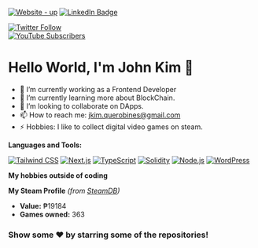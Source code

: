[![Website - up](https://img.shields.io/static/v1?label=Website&message=up&color=2ea44f&logo=Github)](https://kkwebdev.xyz/)
[![LinkedIn Badge](https://img.shields.io/badge/LinkedIn-Profile-informational?style=flat&logo=linkedin&logoColor=white&color=0D76A8)](https://www.linkedin.com/in/john-kim-querobines-4507521b8/) 

[![Twitter Follow](https://img.shields.io/twitter/follow/Kerubi5s?style=social)](https://twitter.com/Kerubi5s)  
[![YouTube Subscribers](https://img.shields.io/youtube/channel/subscribers/UCq7toWyiMLII5QqpFi-FiiQ?label=Subscribe%20on%20YouTube&style=social)](https://www.youtube.com/channel/UCq7toWyiMLII5QqpFi-FiiQ)

# Hello World, I'm John Kim 👋

- 💼 I’m currently working as a Frontend Developer
- 🌱 I’m currently learning more about BlockChain.
- 👯 I’m looking to collaborate on DApps.
- 📫 How to reach me: jkim.querobines@gmail.com
- ⚡ Hobbies: I like to collect digital video games on steam.

**Languages and Tools:**  

[![Tailwind CSS](https://img.shields.io/badge/-Tailwind%20CSS-38B2AC?style=flat-square&logo=tailwind-css&logoColor=white)](https://tailwindcss.com/)
[![Next.js](https://img.shields.io/badge/-Next.js-000000?style=flat-square&logo=next-dot-js&logoColor=white)](https://nextjs.org/)
[![TypeScript](https://img.shields.io/badge/-TypeScript-007ACC?style=flat-square&logo=typescript&logoColor=white)](https://www.typescriptlang.org/)
[![Solidity](https://img.shields.io/badge/-Solidity-363636?style=flat-square&logo=solidity&logoColor=white)](https://soliditylang.org/)
[![Node.js](https://img.shields.io/badge/-Node.js-43853D?style=flat-square&logo=node-dot-js&logoColor=white)](https://nodejs.org/)
[![WordPress](https://img.shields.io/badge/-WordPress-21759B?style=flat-square&logo=wordpress&logoColor=white)](https://wordpress.org/)

**My hobbies outside of coding**

**My Steam Profile** *(from [SteamDB](https://steamdb.info/calculator/76561198436519545/?cc=ph))*
* **Value:** ₱19184
* **Games owned:** 363


### Show some ❤️ by starring some of the repositories!
